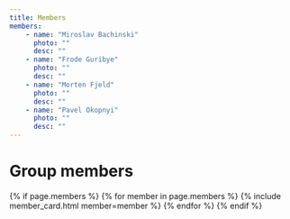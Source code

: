 ```yaml
---
title: Members
members:
    - name: "Miroslav Bachinski"
      photo: ""
      desc: ""
    - name: "Frode Guribye"
      photo: ""
      desc: ""
    - name: "Morten Fjeld"
      photo: ""
      desc: ""
    - name: "Pavel Okopnyi"
      photo: ""
      desc: ""
---
```


# Group members

{% if page.members %}
{% for member in page.members %}
    {% include member_card.html member=member %}
{% endfor %}
{% endif %}